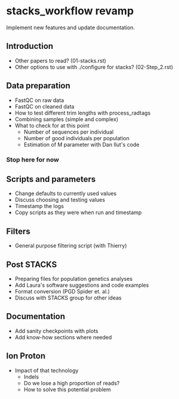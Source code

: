 # stacks_workflow revamp

Implement new features and update documentation.

## Introduction
- Other papers to read? (01-stacks.rst)
- Other options to use with ./configure for stacks? (02-Step_2.rst)

## Data preparation
- FastQC on raw data
- FastQC on cleaned data
- How to test different trim lengths with process_radtags
- Combining samples (simple and complex)
- What to check for at this point
  - Number of sequences per individual
  - Number of good individuals per population
  - Estimation of M parameter with Dan Ilut's code

### Stop here for now ###

## Scripts and parameters
- Change defaults to currently used values
- Discuss choosing and testing values
- Timestamp the logs
- Copy scripts as they were when run and timestamp

## Filters
- General purpose filtering script (with Thierry)

## Post STACKS
- Preparing files for population genetics analyses
- Add Laura's software suggestions and code examples
- Format conversion (PGD Spider et. al.)
- Discuss with STACKS group for other ideas

## Documentation
- Add sanity checkpoints with plots
- Add know-how sections where needed

## Ion Proton
- Impact of that technology
  - Indels
  - Do we lose a high proportion of reads?
  - How to solve this potential problem

